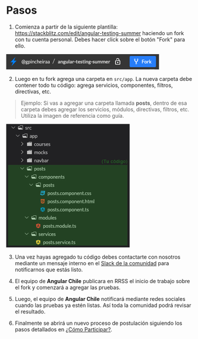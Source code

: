 # Pasos

1. Comienza a partir de la siguiente plantilla: https://stackblitz.com/edit/angular-testing-summer haciendo un fork con tu cuenta personal. Debes hacer click sobre el botón "Fork" para ello.

![fork](/docs/01fork.jpg)

2. Luego en tu fork agrega una carpeta en `src/app`. La nueva carpeta debe contener todo tu código: agrega servicios, componentes, filtros, directivas, etc.

>Ejemplo: Si vas a agregar una carpeta llamada **posts**, dentro de esa carpeta debes agregar los servicios, módulos, directivas, filtros, etc. Utiliza la imagen de referencia como guía.

![carpeta](/docs/02carpetas.jpg)

3. Una vez hayas agregado tu código debes contactarte con nosotros mediante un mensaje interno en el [Slack de la comunidad](http://bit.ly/AngularChileSlack) para notificarnos que estás listo.

4. El equipo de **Angular Chile** publicara en RRSS el inicio de trabajo sobre el fork y comenzará a agregar las pruebas.

5. Luego, el equipo de **Angular Chile** notificará mediante redes sociales cuando las pruebas ya estén listas. Así toda la comunidad podrá revisar el resultado.

6. Finalmente se abrirá un nuevo proceso de postulación siguiendo los pasos detallados en [¿Cómo Participar?](#cómo-participar).
